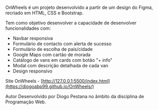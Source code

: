 OnWheels é um projeto desenvolvido a partir de um design do Figma, recriado em HTML, CSS e Bootstrap.

Tem como objetivo desenvolver a capacidade de desenvolver funcionalidades com:
- Navbar responsiva  
- Formulário de contacto com alerta de sucesso  
- Formulário de escolha de país/cidade  
- Google Maps com cartão de morada  
- Catálogo de vans em cards com botão "+ info"  
- Modal com descrição detalhada de cada van  
- Design responsivo  

Site
OnWheels - [http://127.0.0.1:5500/index.html](https://diogoabp99.github.io/OnWheels/)

Autor
Desenvolvido por Diogo Pestana no âmbito da disciplina de Programação Web.
